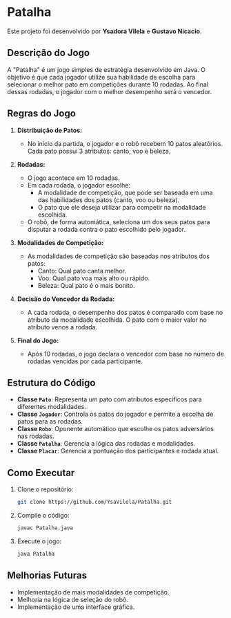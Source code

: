 
# Patalha

Este projeto foi desenvolvido por **Ysadora Vilela** e **Gustavo Nicacio**.

## Descrição do Jogo

A "Patalha" é um jogo simples de estratégia desenvolvido em Java. O objetivo é que cada jogador utilize sua habilidade de escolha para selecionar o melhor pato em competições durante 10 rodadas. Ao final dessas rodadas, o jogador com o melhor desempenho será o vencedor.

## Regras do Jogo

1. **Distribuição de Patos:**
   - No início da partida, o jogador e o robô recebem 10 patos aleatórios. Cada pato possui 3 atributos: canto, voo e beleza.
   
2. **Rodadas:**
   - O jogo acontece em 10 rodadas.
   - Em cada rodada, o jogador escolhe:
      - A modalidade de competição, que pode ser baseada em uma das habilidades dos patos (canto, voo ou beleza).
      - O pato que ele deseja utilizar para competir na modalidade escolhida.
   - O robô, de forma automática, seleciona um dos seus patos para disputar a rodada contra o pato escolhido pelo jogador.

3. **Modalidades de Competição:**
   - As modalidades de competição são baseadas nos atributos dos patos:
       - Canto: Qual pato canta melhor.
       - Voo: Qual pato voa mais alto ou rápido.
       - Beleza: Qual pato é o mais bonito.

4. **Decisão do Vencedor da Rodada:**
   - A cada rodada, o desempenho dos patos é comparado com base no atributo da modalidade escolhida. O pato com o maior valor no atributo vence a rodada.

5. **Final do Jogo:**
   - Após 10 rodadas, o jogo declara o vencedor com base no número de rodadas vencidas por cada participante.

## Estrutura do Código

- **Classe `Pato`**: Representa um pato com atributos específicos para diferentes modalidades.
- **Classe `Jogador`**: Controla os patos do jogador e permite a escolha de patos para as rodadas.
- **Classe `Robo`**: Oponente automático que escolhe os patos adversários nas rodadas.
- **Classe `Patalha`**: Gerencia a lógica das rodadas e modalidades.
- **Classe `Placar`**: Gerencia a pontuação dos participantes e rodada atual.

## Como Executar

1. Clone o repositório: 
   ```bash
   git clone https://github.com/YsaVilela/Patalha.git
   ```
2. Compile o código:
   ```bash
   javac Patalha.java
   ```
3. Execute o jogo:
   ```bash
   java Patalha
   ```

## Melhorias Futuras

- Implementação de mais modalidades de competição.
- Melhoria na lógica de seleção do robô.
- Implementação de uma interface gráfica.
